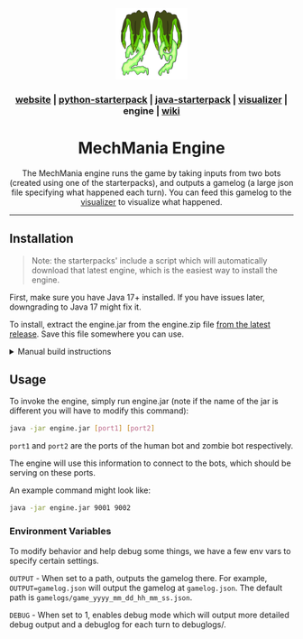 <div align="center">

<a href="https://mechmania.org"><img width="25%" src="https://github.com/MechMania-29/Visualizer/blob/main/mm29_logo.png" alt="MechMania 29"></a>

### [website](https://mechmania.org) | [python-starterpack](https://github.com/MechMania-29/python-starterpack) | [java-starterpack](https://github.com/MechMania-29/java-starterpack) | [visualizer](https://github.com/MechMania-29/visualizer) | engine | [wiki](https://github.com/MechMania-29/Wiki)

# MechMania Engine

The MechMania engine runs the game by taking inputs from two bots (created using one of the starterpacks),
and outputs a gamelog (a large json file specifying what happened each turn).
You can feed this gamelog to the [visualizer](https://github.com/MechMania-29/visualizer) to visualize what happened.

</div>

---

## Installation

> Note: the starterpacks' include a script which will automatically download that latest engine, which is the easiest way to install the engine.

First, make sure you have Java 17+ installed. If you have issues later, downgrading to Java 17 might fix it.

To install, extract the engine.jar from the engine.zip file
[from the latest release](https://github.com/MechMania-29/engine/releases).
Save this file somewhere you can use.

<details>
<summary>Manual build instructions</summary>

To manually build the jar, first download the repo.

cd into the repo and run gradle to build, like so:

On windows:
```sh
./gradlew.bat build
```

On linux/mac:
```sh
./gradlew build
```

</details>

## Usage

To invoke the engine, simply run engine.jar (note if the name of the jar is different you will have to modify this command):

```sh
java -jar engine.jar [port1] [port2]
```

`port1` and `port2` are the ports of the human bot and zombie bot respectively.

The engine will use this information to connect to the bots, which should be serving on these ports.

An example command might look like:

```sh
java -jar engine.jar 9001 9002
```

### Environment Variables

To modify behavior and help debug some things, we have a few env vars to specify certain settings.

`OUTPUT` - When set to a path, outputs the gamelog there. For example, `OUTPUT=gamelog.json` will output the gamelog at `gamelog.json`.
The default path is `gamelogs/game_yyyy_mm_dd_hh_mm_ss.json`.

`DEBUG` - When set to 1, enables debug mode which will output more detailed debug output and a debuglog for each turn to debuglogs/.
